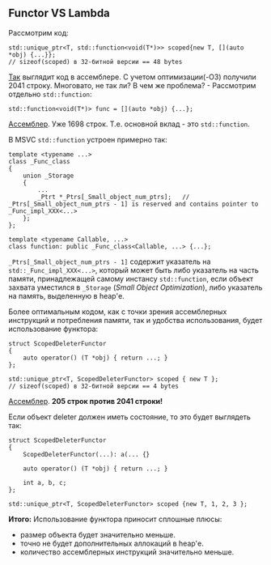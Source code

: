 ## Functor VS Lambda
Рассмотрим код:
```
std::unique_ptr<T, std::function<void(T*)>> scoped{new T, [](auto *obj) {...}};
// sizeof(scoped) в 32-битной версии == 48 bytes
```

[Так](https://godbolt.org/z/fm4sZj) выглядит код в ассемблере. С учетом оптимизации(-O3) получили 2041 строку. Многовато, не так ли?
В чем же проблема? - Рассмотрим отдельно `std::function`:
```
std::function<void(T*)> func = [](auto *obj) {...};
```
[Ассемблер](https://godbolt.org/z/dfGcZd). Уже 1698 строк. Т.е. основной вклад - это `std::function`.

В MSVC `std::function` устроен примерно так:
```
template <typename ...>
class _Func_class
{
    union _Storage
    {
        ...
        _Ptrt *_Ptrs[_Small_object_num_ptrs];	// _Ptrs[_Small_object_num_ptrs - 1] is reserved and contains pointer to _Func_impl_XXX<...>
    };
};

template <typename Callable, ...>
class function: public _Func_class<Callable, ...> {...};
```

`_Ptrs[_Small_object_num_ptrs - 1]` содержит указатель на `std::_Func_impl_XXX<...>`, который может быть либо указатель на часть памяти, принадлежащей самому инстансу `std::function`, если объект захвата уместился в `_Storage` (*Small Object Optimization*), либо указатель на память, выделенную в heap'е.


Более оптимальным кодом, как с точки зрения ассемблерных инструкций и потребления памяти, так и удобства использования, будет использование функтора:
```
struct ScopedDeleterFunctor
{
    auto operator() (T *obj) { return ...; }
};

std::unique_ptr<T, ScopedDeleterFunctor> scoped { new T };
// sizeof(scoped) в 32-битной версии == 4 bytes
```

[Ассемблер](https://godbolt.org/z/EAu6wg). **205 строк против 2041 строки!**


Если объект deleter должен иметь состояние, то это будет выглядеть так:
```
struct ScopedDeleterFunctor
{
    ScopedDeleterFunctor(...): a(... {}

    auto operator() (T *obj) { return ...; }
    
    int a, b, c;
};

std::unique_ptr<T, ScopedDeleterFunctor> scoped {new T, 1, 2, 3 };
```


**Итого:** 
Использование функтора приносит сплошные плюсы:
* размер объекта будет значительно меньше.
* точно не будет дополнительных аллокаций в heap'е.
* количество ассемблерных инструкций значительно меньше.